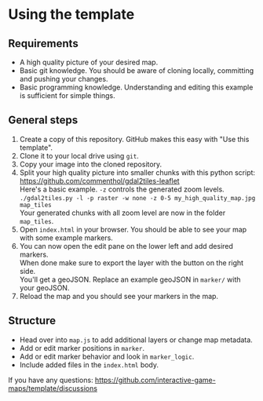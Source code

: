 # Using the template
## Requirements
* A high quality picture of your desired map.
* Basic git knowledge. You should be aware of cloning locally, committing and pushing your changes.
* Basic programming knowledge. Understanding and editing this example is sufficient for simple things.

## General steps
1. Create a copy of this repository. GitHub makes this easy with "Use this template".
1. Clone it to your local drive using `git`.
1. Copy your image into the cloned repository.
1. Split your high quality picture into smaller chunks with this python script: https://github.com/commenthol/gdal2tiles-leaflet<br>
    Here's a basic example. `-z` controls the generated zoom levels.<br>
    `./gdal2tiles.py -l -p raster -w none -z 0-5 my_high_quality_map.jpg map_tiles`<br>
    Your generated chunks with all zoom level are now in the folder `map_tiles`.
1. Open `index.html` in your browser. You should be able to see your map with some example markers.
1. You can now open the edit pane on the lower left and add desired markers.<br>
    When done make sure to export the layer with the button on the right side.<br>
    You'll get a geoJSON. Replace an example geoJSON in `marker/` with your geoJSON.
1. Reload the map and you should see your markers in the map.

## Structure
* Head over into `map.js` to add additional layers or change map metadata.
* Add or edit marker positions in `marker`.
* Add or edit marker behavior and look in `marker_logic`.
* Include added files in the `index.html` body.

If you have any questions: https://github.com/interactive-game-maps/template/discussions
